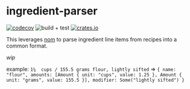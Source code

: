 # ingredient-parser

[![codecov](https://codecov.io/gh/nickysemenza/ingredient-parser/branch/main/graph/badge.svg?token=5GJCVD15RH)](https://codecov.io/gh/nickysemenza/ingredient-parser)
![build + test](https://github.com/nickysemenza/ingredient-parser/workflows/build%20+%20test/badge.svg)
[![crates.io](https://docs.rs/ingredient/badge.svg)](https://docs.rs/ingredient/latest/ingredient/)

This leverages [nom](https://github.com/Geal/nom) to parse ingredient line items from recipes into a common format.

*wip*


example: `1¼  cups / 155.5 grams flour, lightly sifted` => `{ name: "flour", amounts: [Amount { unit: "cups", value: 1.25 }, Amount { unit: "grams", value: 155.5 }], modifier: Some("lightly sifted") }`
